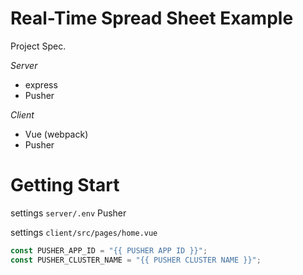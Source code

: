 # Real-Time Spread Sheet Example

Project Spec.

_Server_

- express
- Pusher

_Client_

- Vue (webpack)
- Pusher

# Getting Start

settings `server/.env` Pusher

settings `client/src/pages/home.vue`

```javascript
const PUSHER_APP_ID = "{{ PUSHER APP ID }}";
const PUSHER_CLUSTER_NAME = "{{ PUSHER CLUSTER NAME }}";
```
